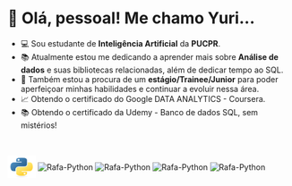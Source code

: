 # 👋 Olá, pessoal! Me chamo Yuri...

- 💻 Sou estudante de **Inteligência Artificial** da **PUCPR**.
- 📚 Atualmente estou me dedicando a aprender mais sobre **Análise de dados** e suas bibliotecas relacionadas, além de dedicar tempo ao SQL.
- 👀 Também estou a procura de um **estágio/Trainee/Junior** para poder aperfeiçoar minhas habilidades
      e continuar a evoluir nessa área.
- 📈 Obtendo o certificado do Google DATA ANALYTICS - Coursera.
- 📚 Obtendo o certificado da Udemy - Banco de dados SQL, sem mistérios!
##
<div style="display: inline_block"><br>
  <img align="center" alt="Rafa-Python" height="40" width="50" src="https://raw.githubusercontent.com/devicons/devicon/master/icons/python/python-original.svg">
  <img align="center" alt="Rafa-Python" height="40" width="50" src="https://cdn.jsdelivr.net/gh/devicons/devicon@latest/icons/scikitlearn/scikitlearn-original.svg" />
  <img align="center" alt="Rafa-Python" height="40" width="50" src="https://cdn.jsdelivr.net/gh/devicons/devicon@latest/icons/pandas/pandas-original-wordmark.svg" />
  <img align="center" alt="Rafa-Python" height="40" width="50" src="https://cdn.jsdelivr.net/gh/devicons/devicon@latest/icons/numpy/numpy-original-wordmark.svg" />
  <img align="center" alt="Rafa-Python" height="40" width="50" src="https://cdn.jsdelivr.net/gh/devicons/devicon@latest/icons/matplotlib/matplotlib-original-wordmark.svg" />
</div>
